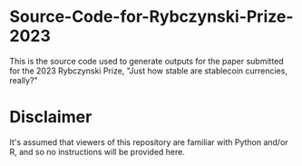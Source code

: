 # Source-Code-for-Rybczynski-Prize-2023
This is the source code used to generate outputs for the paper submitted for the 2023 Rybczynski Prize, "Just how stable are stablecoin currencies, really?"

# Disclaimer
It's assumed that viewers of this repository are familiar with Python and/or R, and so no instructions will be provided here. 
